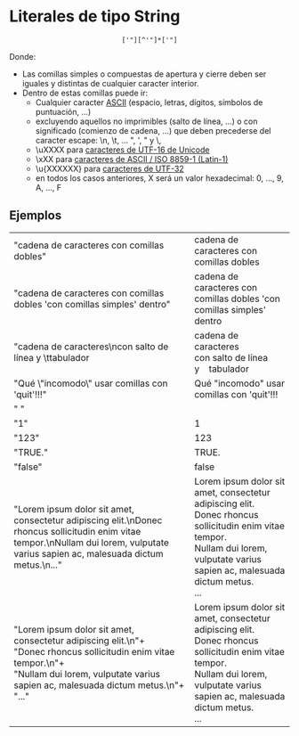 # Literales de tipo String

<div align=center>

```
['"][^'"]*['"]
```

</div>

Donde:

- Las comillas simples o compuestas de apertura y cierre deben ser iguales y distintas de cualquier caracter interior.
- Dentro de estas comillas puede ir:
  - Cualquier caracter [ASCII](https://cs.stanford.edu/people/miles/iso8859.html) (espacio, letras, dígitos, símbolos de puntuación, …​)
  - excluyendo aquellos no imprimibles (salto de línea, …​) o con significado (comienzo de cadena, …​) que deben precederse del caracter escape: \n, \t, …​ \", \', \" y \\,
  - \uXXXX para [caracteres de UTF-16 de Unicode](https://asecuritysite.com/coding/asc2)
  - \xXX para [caracteres de ASCII / ISO 8859-1 (Latin-1)](https://cs.stanford.edu/people/miles/iso8859.html)
  - \u{XXXXXX} para [caracteres de UTF-32](https://docs.microsoft.com/es-es/dotnet/api/system.text.encoding.utf32?view=net-6.0)
  - en todos los casos anteriores, X será un valor hexadecimal: 0, …​, 9, A, …​, F

## Ejemplos

|||
|-|-|
"cadena de caracteres con comillas dobles"| cadena de caracteres con comillas dobles
"cadena de caracteres con comillas dobles 'con comillas simples' dentro"| cadena de caracteres con comillas dobles 'con comillas simples' dentro
"cadena de caracteres\ncon salto de línea y \ttabulador| cadena de caracteres<br>con salto de línea y&nbsp;&nbsp;&nbsp;&nbsp;tabulador
"Qué \\"incomodo\\" usar comillas con 'quit'!!!"|Qué "incomodo" usar comillas con 'quit'!!!
" "|  
"1"|1
"123"| 123
"TRUE."| TRUE.
"false"| false
"Lorem ipsum dolor sit amet, consectetur adipiscing elit.\nDonec rhoncus sollicitudin enim vitae tempor.\nNullam dui lorem, vulputate varius sapien ac, malesuada dictum metus.\n..."|Lorem ipsum dolor sit amet, consectetur adipiscing elit.<br>Donec rhoncus sollicitudin enim vitae tempor.<br>Nullam dui lorem, vulputate varius sapien ac, malesuada dictum metus.<br>...
"Lorem ipsum dolor sit amet, consectetur adipiscing elit.\n"+<br>"Donec rhoncus sollicitudin enim vitae tempor.\n"+<br>"Nullam dui lorem, vulputate varius sapien ac, malesuada dictum metus.\n"+<br>"..."|Lorem ipsum dolor sit amet, consectetur adipiscing elit.<br>Donec rhoncus sollicitudin enim vitae tempor.<br>Nullam dui lorem, vulputate varius sapien ac, malesuada dictum metus.<br>...